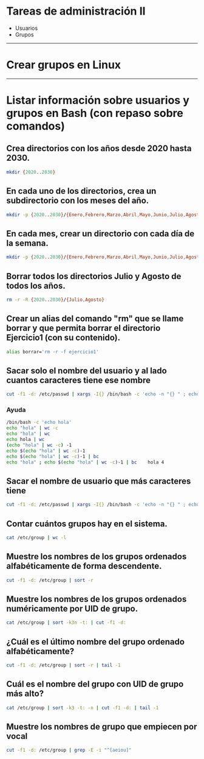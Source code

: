 # Tareas de administración II
- Usuarios
- Grupos

--------------

# Crear grupos en Linux

--------------

# Listar información sobre usuarios y grupos en Bash (con repaso sobre comandos)

## Crea  directorios con los años desde 2020 hasta 2030.
```Bash
mkdir {2020..2030}
```

## En cada uno de los directorios, crea un subdirectorio con los meses del año.
```Bash
mkdir -p {2020..2030}/{Enero,Febrero,Marzo,Abril,Mayo,Junio,Julio,Agosto,Septiembre,Octubre,Noviembre,Diciembre}
```

## En cada mes, crear un directorio con cada día de la semana.
```Bash
mkdir -p {2020..2030}/{Enero,Febrero,Marzo,Abril,Mayo,Junio,Julio,Agosto,Septiembre,Octubre,Noviembre,Diciembre}/{Lunes,Martes, Miercoles,Jueves,Viernes,Sabado,Domingo}
```

## Borrar todos los directorios Julio y Agosto de todos los años.
```Bash
rm -r -R {2020..2030}/{Julio,Agosto}
```

## Crear un alias del comando "rm" que se llame borrar y que permita borrar el directorio Ejercicio1 (con su contenido).
```Bash
alias borrar='rm -r -f ejercicio1'
```

## Sacar solo el nombre del usuario y al lado cuantos caracteres tiene ese nombre
```Bash
cut -f1 -d: /etc/passwd | xargs -I{} /bin/bash -c 'echo -n "{} " ; echo $(echo {} | wc -c)-1 | bc'
```
### Ayuda
```Bash
/bin/bash -c 'echo hola'
echo "hola" | wc -c
echo "hola" | wc
echo hola | wc
(echo "hola" | wc -c) -1
echo $(echo "hola" | wc -c)-1
echo $(echo "hola" | wc -c)-1 | bc
echo "hola" ; echo $(echo "hola" | wc -c)-1 | bc	hola 4
```

## Sacar el nombre de usuario que más caracteres tiene
```Bash
cut -f1 -d: /etc/passwd | xargs -I{} /bin/bash -c 'echo -n "{} " ; echo $(echo {} | wc -c)-1 | bc' | sort -k2n | cut -f1 -d" " | tail -1
```

## Contar cuántos grupos hay en el sistema.
```Bash
cat /etc/group | wc -l
```

## Muestre los nombres de los grupos ordenados alfabéticamente de forma descendente.
```Bash
cut -f1 -d: /etc/group | sort -r
```

## Muestre los nombres de los grupos ordenados numéricamente por UID de grupo.
```Bash
cat /etc/group | sort -k3n -t: | cut -f1 -d:
```

## ¿Cuál es el último nombre del grupo ordenado alfabéticamente? 
```Bash
cut -f1 -d: /etc/group | sort -r | tail -1
```

## Cuál es el nombre del grupo con UID de grupo más alto?
```Bash
cat /etc/group | sort -k3 -t: -n | cut -f1 -d: | tail -1
```

## Muestre los nombres de grupo que empiecen por vocal
```Bash
cut -f1 -d: /etc/group | grep -E -i "^[aeiou]"
```
